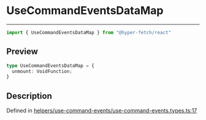 

# UseCommandEventsDataMap

<div class="api-docs__separator" data-reactroot="">

---

</div><div class="api-docs__import" data-reactroot="">

```ts
import { UseCommandEventsDataMap } from "@hyper-fetch/react"
```

</div><div class="api-docs__section">

## Preview

</div><div class="api-docs__preview type">

```ts
type UseCommandEventsDataMap = {
  unmount: VoidFunction; 
}
```

</div><div class="api-docs__section">

## Description

</div><div class="api-docs__description"><span class="api-docs__do-not-parse">



</span></div><p class="api-docs__definition">

Defined in [helpers/use-command-events/use-command-events.types.ts:17](https://github.com/BetterTyped/hyper-fetch/blob/0bdb96c0/packages/react/src/helpers/use-command-events/use-command-events.types.ts#L17)

</p>
